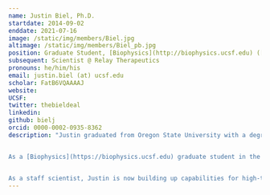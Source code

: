 ```yaml
---
name: Justin Biel, Ph.D.
startdate: 2014-09-02
enddate: 2021-07-16
image: /static/img/members/Biel.jpg
altimage: /static/img/members/Biel_pb.jpg
position: Graduate Student, [Biophysics](http://biophysics.ucsf.edu) ([NSF GRFP](http://www.nsfgrfp.org/))(2014-2019), Staff Scientist (2019-2021)
subsequent: Scientist @ Relay Therapeutics
pronouns: he/him/his
email: justin.biel (at) ucsf.edu
scholar: FatB6VQAAAAJ
website:
UCSF:
twitter: thebieldeal
linkedin:
github: bielj
orcid: 0000-0002-0935-8362
description: "Justin graduated from Oregon State University with a degree in Biochemistry and Biophysics. He conducted research in both the laboratories of [Dr. Elisar Barbar](https://barbar.science.oregonstate.edu) studying dynein protein interactions, and [Dr. P. Andrew Karplus](https://biochem.oregonstate.edu/content/p-andrew-karplus) conducting structural bioinformatic research on protein structural components from ultra-high resolution protein crystal structures.


As a [Biophysics](https://biophysics.ucsf.edu) graduate student in the Fraser lab, Justin examined how conformational heterogeneity changed during directed evolution and revealed minor states that resulted from ligand binding. He was supported by a graduate fellowship from [NSF](http://www.nsfgrfp.org/).


As a staff scientist, Justin is now building up capabilities for high-throughput ligand soaking experiments."
---
```

